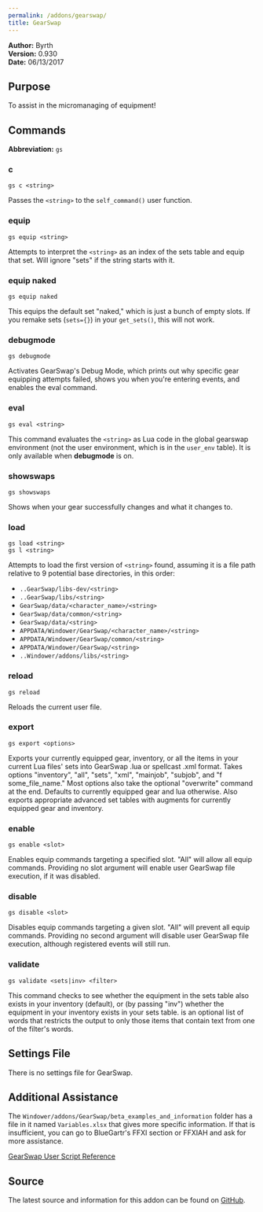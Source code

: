 ```yaml
---
permalink: /addons/gearswap/
title: GearSwap
---
```


**Author:** Byrth<br>
**Version:** 0.930<br>
**Date:** 06/13/2017

## Purpose
To assist in the micromanaging of equipment!

## Commands

**Abbreviation:** `gs`

### c 
```
gs c <string>
```

Passes the `<string>` to the `self_command()` user function.

### equip 
```
gs equip <string>
```

Attempts to interpret the `<string>` as an index of the sets table and equip that set. Will ignore "sets" if the string starts with it.

### equip naked
```
gs equip naked
```

This equips the default set "naked," which is just a bunch of empty slots. If you remake sets (`sets={}`) in your `get_sets()`, this will not work.

### debugmode
```
gs debugmode
```

Activates GearSwap's Debug Mode, which prints out why specific gear equipping attempts failed, shows you when you're entering events, and enables the eval command.

### eval 
```
gs eval <string>
```

This command evaluates the `<string>` as Lua code in the global gearswap environment (not the user environment, which is in the `user_env` table). It is only available when **debugmode** is on.

### showswaps
```
gs showswaps
```

Shows when your gear successfully changes and what it changes to.

### load
```
gs load <string>
gs l <string>
```

Attempts to load the first version of `<string>` found, assuming it is a file path relative to 9 potential base directories, in this order:
* `..GearSwap/libs-dev/<string>`
* `..GearSwap/libs/<string>`
* `GearSwap/data/<character_name>/<string>`
* `GearSwap/data/common/<string>`
* `GearSwap/data/<string>`
* `APPDATA/Windower/GearSwap/<character_name>/<string>`
* `APPDATA/Windower/GearSwap/common/<string>`
* `APPDATA/Windower/GearSwap/<string>`
* `..Windower/addons/libs/<string>`

### reload
```
gs reload
```

Reloads the current user file.

### export 
```
gs export <options>
```

Exports your currently equipped gear, inventory, or all the items in your current Lua files' sets into GearSwap .lua or spellcast .xml format. Takes options "inventory", "all", "sets", "xml", "mainjob", "subjob", and "f some_file_name." Most options also take the optional "overwrite" command at the end. Defaults to currently equipped gear and lua otherwise. Also exports appropriate advanced set tables with augments for currently equipped gear and inventory.

### enable
```
gs enable <slot>
```

Enables equip commands targeting a specified slot. "All" will allow all equip commands. Providing no slot argument will enable user GearSwap file execution, if it was disabled.

### disable
```
gs disable <slot>
```

Disables equip commands targeting a given slot. "All" will prevent all equip commands. Providing no second argument will disable user GearSwap file execution, although registered events will still run.

### validate
```
gs validate <sets|inv> <filter>
```

This command checks to see whether the equipment in the sets table also exists in your inventory (default), or (by passing "inv") whether the equipment in your inventory exists in your sets table. <filter> is an optional list of words that restricts the output to only those items that contain text from one of the filter's words.

## Settings File
There is no settings file for GearSwap.

## Additional Assistance
The `Windower/addons/GearSwap/beta_examples_and_information` folder has a file in it named `Variables.xlsx` that gives more specific information. If that is insufficient, you can go to BlueGartr's FFXI section or FFXIAH and ask for more assistance.

[GearSwap User Script Reference](reference/)

## Source
The latest source and information for this addon can be found on [GitHub](https://github.com/Windower/Lua/tree/live/addons/GearSwap).
